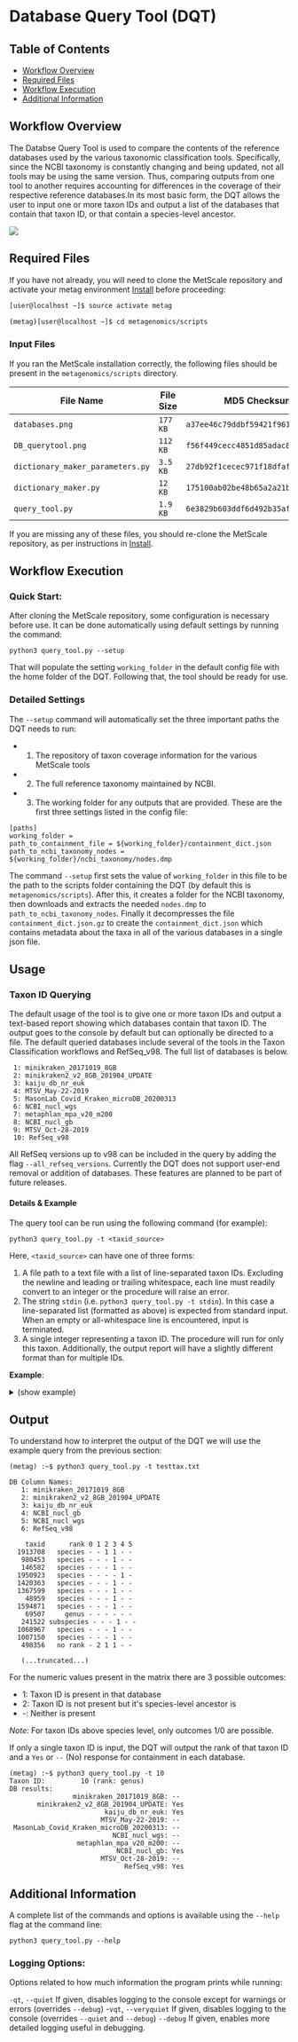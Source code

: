 # Database Query Tool (DQT)

## Table of Contents
* [Workflow Overview](#Workflow-Overview)
* [Required Files](#Required-Files)
* [Workflow Execution](#Workflow-Execution)
* [Additional Information](#Additional-Information)

## Workflow Overview 
The Databse Query Tool is used to compare the contents of the reference databases used by the various taxonomic classification tools. Specifically, since the NCBI taxonomy is constantly changing and being updated, not all tools may be using the same version. Thus, comparing outputs from one tool to another requires accounting for differences in the coverage of their respective reference databases.In its most basic form, the DQT allows the user to input one or more taxon IDs and output a list of the databases that contain that taxon ID, or that contain a species-level ancestor.

![](https://github.com/signaturescience/metagenomics-wiki/blob/master/documentation/figures/DQT%20v1.png)

## Required Files
If you have not already, you will need to clone the MetScale repository and activate your metag environment [Install](https://github.com/signaturescience/metagenomics/wiki/02.-Install) before proceeding:

```sh
[user@localhost ~]$ source activate metag 

(metag)[user@localhost ~]$ cd metagenomics/scripts

```

### Input Files

If you ran the MetScale installation correctly, the following files should be present in the `metagenomics/scripts` directory.

| File Name | File Size | MD5 Checksum |
| ------------- | ------------- | ------------- |
| `databases.png` | `177 KB` | `a37ee46c79ddbf59421f961fa7e440fb` |
| `DB_querytool.png` | `112 KB` | `f56f449cecc4851d85adac8e25f5eb0d` |
| `dictionary_maker_parameters.py` | `3.5 KB` | `27db92f1cecec971f18dfaf693142a2a` |
| `dictionary_maker.py` | `12 KB` | `175100ab02be48b65a2a21bd0c9c555b` |
| `query_tool.py` | `1.9 KB` | `6e3829b603ddf6d492b35aff5fe871d0` | 

If you are missing any of these files, you should re-clone the MetScale repository, as per instructions in [Install](https://github.com/signaturescience/metagenomics/wiki/02.-Install). 

 
## Workflow Execution
### Quick Start:
After cloning the MetScale repository, some configuration is necessary before use. It can be done automatically using default settings by running the command:
```
python3 query_tool.py --setup
```
That will populate the setting `working_folder` in the default config file with the home folder of the DQT. Following that, the tool should be ready for use.

### Detailed Settings
The `--setup` command will automatically set the three important paths the DQT needs to run:
* 1) The repository of taxon coverage information for the various MetScale tools
* 2) The full reference taxonomy maintained by NCBI. 
* 3) The working folder for any outputs that are provided. 
These are the first three settings listed in the config file:
```
[paths]
working_folder = 
path_to_containment_file = ${working_folder}/containment_dict.json
path_to_ncbi_taxonomy_nodes = ${working_folder}/ncbi_taxonomy/nodes.dmp
```
The command `--setup` first sets the value of `working_folder` in this file to be the path to the scripts folder containing the DQT (by default this is `metagenomics/scripts`). After this, it creates a folder for the NCBI taxonomy, then downloads and extracts the needed `nodes.dmp` to `path_to_ncbi_taxonomy_nodes`. Finally it decompresses the file `containment_dict.json.gz` to create the `containment_dict.json` which contains metadata about the taxa in all of the various databases in a single json file.

## Usage 

### Taxon ID Querying

The default usage of the tool is to give one or more taxon IDs and output a text-based report showing which databases contain that taxon ID. The output goes to the console by default but can optionally be directed to a file. The default queried databases include several of the tools in the Taxon Classification workflows and RefSeq_v98. The full list of databases is below.
```
 1: minikraken_20171019_8GB
 2: minikraken2_v2_8GB_201904_UPDATE
 3: kaiju_db_nr_euk
 4: MTSV_May-22-2019
 5: MasonLab_Covid_Kraken_microDB_20200313
 6: NCBI_nucl_wgs
 7: metaphlan_mpa_v20_m200
 8: NCBI_nucl_gb
 9: MTSV_Oct-28-2019
 10: RefSeq_v98
```
All RefSeq versions up to v98 can be included in the query by adding the flag `--all_refseq_versions`. Currently the DQT does not support user-end removal or addition of databases. These features are planned to be part of future releases. 

#### Details & Example

The query tool can be run using the following command (for example):

```
python3 query_tool.py -t <taxid_source>
```

Here, `<taxid_source>` can have one of three forms:

1. A file path to a text file with a list of line-separated taxon IDs. Excluding the newline and leading or trailing whitespace, each line must readily convert to an integer or the procedure will raise an error.
2. The string `stdin` (i.e. `python3 query_tool.py -t stdin`). In this case a line-separated list (formatted as above) is expected from standard input. When an empty or all-whitespace line is encountered, input is terminated.
3. A single integer representing a taxon ID. The procedure will run for only this taxon. Additionally, the output report will have a slightly different format than for multiple IDs.

**Example**:

<details><summary>(show example)</summary>

```
(metag) :~$ python3 query_tool.py -t testtax.txt

DB Column Names:
   1: minikraken_20171019_8GB
   2: minikraken2_v2_8GB_201904_UPDATE
   3: kaiju_db_nr_euk
   4: NCBI_nucl_gb
   5: NCBI_nucl_wgs
   6: RefSeq_v98

    taxid      rank 0 1 2 3 4 5
  1913708   species - - 1 1 - -
   980453   species - - - 1 - -
   146582   species - - - 1 - -
  1950923   species - - - - 1 -
  1420363   species - - - 1 - -
  1367599   species - - - 1 - -
    48959   species - - - 1 - -
  1594871   species - - - 1 - -
    69507     genus - - - - - -
   241522 subspecies - - - 1 - -
  1068967   species - - - 1 - -
  1007150   species - - - 1 - -
   498356   no rank - 2 1 1 - -
   
   (...truncated...)
```

</details>


## Output
To understand how to interpret the output of the DQT we will use the example query from the previous section:

```
(metag) :~$ python3 query_tool.py -t testtax.txt

DB Column Names:
   1: minikraken_20171019_8GB
   2: minikraken2_v2_8GB_201904_UPDATE
   3: kaiju_db_nr_euk
   4: NCBI_nucl_gb
   5: NCBI_nucl_wgs
   6: RefSeq_v98

    taxid      rank 0 1 2 3 4 5
  1913708   species - - 1 1 - -
   980453   species - - - 1 - -
   146582   species - - - 1 - -
  1950923   species - - - - 1 -
  1420363   species - - - 1 - -
  1367599   species - - - 1 - -
    48959   species - - - 1 - -
  1594871   species - - - 1 - -
    69507     genus - - - - - -
   241522 subspecies - - - 1 - -
  1068967   species - - - 1 - -
  1007150   species - - - 1 - -
   498356   no rank - 2 1 1 - -
   
   (...truncated...)
```

For the numeric values present in the matrix there are 3 possible outcomes:
* 1: Taxon ID is present in that database
* 2: Taxon ID is not present but it's species-level ancestor is
* -: Neither is present

*Note:* For taxon IDs above species level, only outcomes 1/0 are possible.

If only a single taxon ID is input, the DQT will output the rank of that taxon ID and a `Yes` or `--` (No) response for containment in each database.
```
(metag) :~$ python3 query_tool.py -t 10
Taxon ID:         10 (rank: genus)
DB results:
                minikraken_20171019_8GB: --
       minikraken2_v2_8GB_201904_UPDATE: Yes
                        kaiju_db_nr_euk: Yes
                       MTSV_May-22-2019: --
 MasonLab_Covid_Kraken_microDB_20200313: --
                          NCBI_nucl_wgs: --
                 metaphlan_mpa_v20_m200: --
                           NCBI_nucl_gb: Yes
                       MTSV_Oct-28-2019: --
                             RefSeq_v98: Yes
```

## Additional Information

A complete list of the commands and options is available using the `--help` flag at the command line:

```
python3 query_tool.py --help
```

### Logging Options:
Options related to how much information the program prints while running:

  `-qt`, `--quiet`      If given, disables logging to the console except for
                        warnings or errors (overrides `--debug`)
  -`vqt`, `--veryquiet` If given, disables logging to the console (overrides
                        `--quiet` and `--debug`)
  `--debug`             If given, enables more detailed logging useful in
                        debugging.
